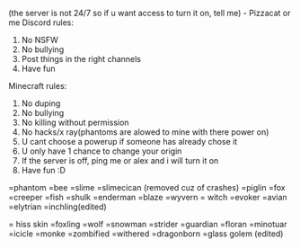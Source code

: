 (the server is not 24/7 so if u want access to turn it on, tell me) - Pizzacat or me
 Discord rules:

1. No NSFW
2. No bullying 
3. Post things in the right channels
4. Have fun 


 Minecraft rules:

1. No duping
2. No bullying 
3. No killing without permission 
4. No hacks/x ray(phantoms are alowed to mine with there power on)
5. U cant choose a powerup if someone has already chose it
6. U only have 1 chance to change your origin
7. If the server is off, ping me or alex and i will turn it on
8. Have fun :D 




 =phantom 
 =bee 
 =slime
 =slimecican (removed cuz of crashes)
=piglin 
 =fox
 =creeper
 =fish
 =shulk
  =enderman
 =blaze
 =wyvern
= witch 
=evoker
=avian
 =elytrian 
 =inchling(edited)


= hiss skin
 =foxling
 =wolf
 =snowman
 =strider
 =guardian 
 =floran
 =minotuar
 =icicle
 =monke 
 =zombified
 =withered
 =dragonborn 
=glass golem (edited)

